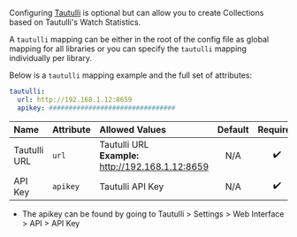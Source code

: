 Configuring [Tautulli](https://tautulli.com/) is optional but can allow you to create Collections based on Tautulli's Watch Statistics.

A `tautulli` mapping can be either in the root of the config file as global mapping for all libraries or you can specify the `tautulli` mapping individually per library.

Below is a `tautulli` mapping example and the full set of attributes:
```yaml
tautulli:
  url: http://192.168.1.12:8659
  apikey: ################################
```

| Name | Attribute | Allowed Values | Default | Required |
| :--- | :--- | :--- | :---: | :---: |
| Tautulli URL | `url` | Tautulli URL<br>**Example:** http://192.168.1.12:8659 | N/A | :heavy_check_mark: |
| API Key | `apikey` | Tautulli API Key | N/A | :heavy_check_mark: |

* The apikey can be found by going to Tautulli > Settings > Web Interface > API > API Key